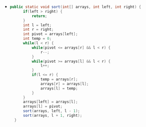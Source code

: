 - ```java
  public static void sort(int[] arrays, int left, int right) {
  		if(left > right) {
  			return;
  		}
  		int l = left;
  		int r = right;
  		int pivot = arrays[left];
  		int temp = 0;
  		while(l < r) {
  			while(pivot <= arrays[r] && l < r) {
  				r--;
  			}
  			while(pivot >= arrays[l] && l < r) {
  				l++;
  			}
  			if(l <= r) {
  				temp = arrays[r];
  				arrays[r] = arrays[l];
  				arrays[l] = temp;
  			}
  		}
  		arrays[left] = arrays[l];
  		arrays[l] = pivot;
  		sort(arrays, left, l - 1);
  		sort(arrays, l + 1, right);	
  	}
  
  ```